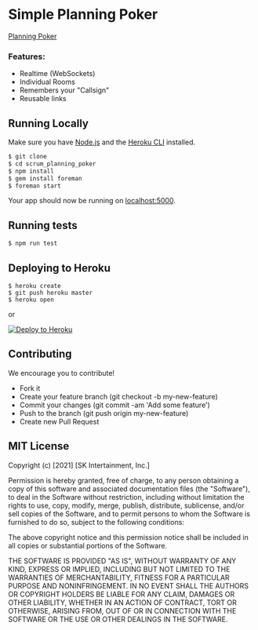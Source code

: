 # Simple Planning Poker

[Planning Poker](https://en.wikipedia.org/wiki/Planning_poker)

### Features:

* Realtime (WebSockets)
* Individual Rooms
* Remembers your "Callsign"
* Reusable links

## Running Locally

Make sure you have [Node.js](http://nodejs.org/) and the [Heroku CLI](https://cli.heroku.com/) installed.

```sh
$ git clone
$ cd scrum_planning_poker
$ npm install
$ gem install foreman
$ foreman start
```

Your app should now be running on [localhost:5000](http://localhost:5000/).


## Running tests

```sh
$ npm run test
```

## Deploying to Heroku

```
$ heroku create
$ git push heroku master
$ heroku open
```
or

[![Deploy to Heroku](https://www.herokucdn.com/deploy/button.png)](https://heroku.com/deploy)

## Contributing

We encourage you to contribute!

* Fork it
* Create your feature branch (git checkout -b my-new-feature)
* Commit your changes (git commit -am 'Add some feature')
* Push to the branch (git push origin my-new-feature)
* Create new Pull Request

## MIT License

Copyright (c) [2021] [SK Intertainment, Inc.]

Permission is hereby granted, free of charge, to any person obtaining a copy
of this software and associated documentation files (the "Software"), to deal
in the Software without restriction, including without limitation the rights
to use, copy, modify, merge, publish, distribute, sublicense, and/or sell
copies of the Software, and to permit persons to whom the Software is
furnished to do so, subject to the following conditions:

The above copyright notice and this permission notice shall be included in all
copies or substantial portions of the Software.

THE SOFTWARE IS PROVIDED "AS IS", WITHOUT WARRANTY OF ANY KIND, EXPRESS OR
IMPLIED, INCLUDING BUT NOT LIMITED TO THE WARRANTIES OF MERCHANTABILITY,
FITNESS FOR A PARTICULAR PURPOSE AND NONINFRINGEMENT. IN NO EVENT SHALL THE
AUTHORS OR COPYRIGHT HOLDERS BE LIABLE FOR ANY CLAIM, DAMAGES OR OTHER
LIABILITY, WHETHER IN AN ACTION OF CONTRACT, TORT OR OTHERWISE, ARISING FROM,
OUT OF OR IN CONNECTION WITH THE SOFTWARE OR THE USE OR OTHER DEALINGS IN THE
SOFTWARE.
